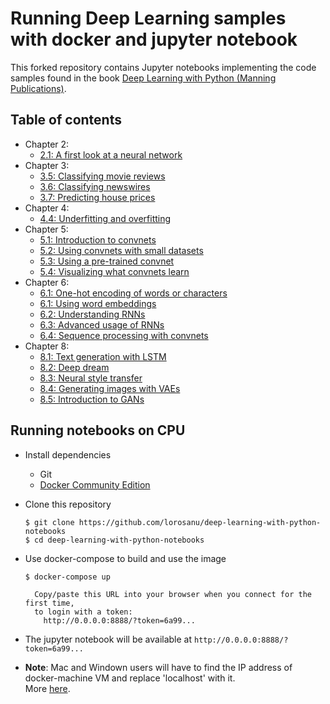 # Running Deep Learning samples with docker and jupyter notebook

This forked repository contains Jupyter notebooks implementing the code samples found in the book [Deep Learning with Python (Manning Publications)](https://www.manning.com/books/deep-learning-with-python?a_aid=keras&a_bid=76564dff).

## Table of contents

* Chapter 2:
    * [2.1: A first look at a neural network](http://nbviewer.jupyter.org/github/lorosanu/deep-learning-with-python-notebooks/blob/master/notebooks/2.1-a-first-look-at-a-neural-network.ipynb)
* Chapter 3:
    * [3.5: Classifying movie reviews](http://nbviewer.jupyter.org/github/lorosanu/deep-learning-with-python-notebooks/blob/master/notebooks/3.5-classifying-movie-reviews.ipynb)
    * [3.6: Classifying newswires](http://nbviewer.jupyter.org/github/lorosanu/deep-learning-with-python-notebooks/blob/master/notebooks/3.6-classifying-newswires.ipynb)
    * [3.7: Predicting house prices](http://nbviewer.jupyter.org/github/lorosanu/deep-learning-with-python-notebooks/blob/master/notebooks/3.7-predicting-house-prices.ipynb)
* Chapter 4:
    * [4.4: Underfitting and overfitting](http://nbviewer.jupyter.org/github/lorosanu/deep-learning-with-python-notebooks/blob/master/notebooks/4.4-overfitting-and-underfitting.ipynb)
* Chapter 5:
    * [5.1: Introduction to convnets](http://nbviewer.jupyter.org/github/lorosanu/deep-learning-with-python-notebooks/blob/master/notebooks/5.1-introduction-to-convnets.ipynb)
    * [5.2: Using convnets with small datasets](http://nbviewer.jupyter.org/github/lorosanu/deep-learning-with-python-notebooks/blob/master/notebooks/5.2-using-convnets-with-small-datasets.ipynb)
    * [5.3: Using a pre-trained convnet](http://nbviewer.jupyter.org/github/lorosanu/deep-learning-with-python-notebooks/blob/master/notebooks/5.3-using-a-pretrained-convnet.ipynb)
    * [5.4: Visualizing what convnets learn](http://nbviewer.jupyter.org/github/lorosanu/deep-learning-with-python-notebooks/blob/master/notebooks/5.4-visualizing-what-convnets-learn.ipynb)
* Chapter 6:
    * [6.1: One-hot encoding of words or characters](http://nbviewer.jupyter.org/github/lorosanu/deep-learning-with-python-notebooks/blob/master/notebooks/6.1-one-hot-encoding-of-words-or-characters.ipynb)
    * [6.1: Using word embeddings](http://nbviewer.jupyter.org/github/lorosanu/deep-learning-with-python-notebooks/blob/master/notebooks/6.1-using-word-embeddings.ipynb)
    * [6.2: Understanding RNNs](http://nbviewer.jupyter.org/github/lorosanu/deep-learning-with-python-notebooks/blob/master/notebooks/6.2-understanding-recurrent-neural-networks.ipynb)
    * [6.3: Advanced usage of RNNs](http://nbviewer.jupyter.org/github/lorosanu/deep-learning-with-python-notebooks/blob/master/notebooks/6.3-advanced-usage-of-recurrent-neural-networks.ipynb)
    * [6.4: Sequence processing with convnets](http://nbviewer.jupyter.org/github/lorosanu/deep-learning-with-python-notebooks/blob/master/notebooks/6.4-sequence-processing-with-convnets.ipynb)
* Chapter 8:
    * [8.1: Text generation with LSTM](http://nbviewer.jupyter.org/github/lorosanu/deep-learning-with-python-notebooks/blob/master/notebooks/8.1-text-generation-with-lstm.ipynb)
    * [8.2: Deep dream](http://nbviewer.jupyter.org/github/lorosanu/deep-learning-with-python-notebooks/blob/master/notebooks/8.2-deep-dream.ipynb)
    * [8.3: Neural style transfer](http://nbviewer.jupyter.org/github/lorosanu/deep-learning-with-python-notebooks/blob/master/notebooks/8.3-neural-style-transfer.ipynb)
    * [8.4: Generating images with VAEs](http://nbviewer.jupyter.org/github/lorosanu/deep-learning-with-python-notebooks/blob/master/notebooks/8.4-generating-images-with-vaes.ipynb)
    * [8.5: Introduction to GANs](http://nbviewer.jupyter.org/github/lorosanu/deep-learning-with-python-notebooks/blob/master/notebooks/8.5-introduction-to-gans.ipynb
)

## Running notebooks on CPU

* Install dependencies
  * Git
  * [Docker Community Edition](https://www.docker.com/community-edition#/download)

* Clone this repository

    ```
    $ git clone https://github.com/lorosanu/deep-learning-with-python-notebooks
    $ cd deep-learning-with-python-notebooks
    ```

* Use docker-compose to build and use the image

    ```
    $ docker-compose up

      Copy/paste this URL into your browser when you connect for the first time,
      to login with a token:
        http://0.0.0.0:8888/?token=6a99...
    ```

* The jupyter notebook will be available at `http://0.0.0.0:8888/?token=6a99...`

* __Note__: Mac and Windown users will have to find the IP address of docker-machine VM and replace 'localhost' with it.  
More [here](https://docs.docker.com/docker-for-windows/troubleshoot/#limitations-of-windows-containers-for-localhost-and-published-ports).
